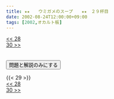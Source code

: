 ```yaml
---
title: ★★　　ウミガメのスープ　　★★　２９杯目
date: 2002-08-24T12:00:00+09:00
tags: [2002,オカルト板]
---
```

<div class="th_left"><a href="../28"><< 28</a></div>
<div class="th_right"><a href="../30">30 >></a></div>
<br><br>
<script src="../../js/cupsoup.js"></script>
<form>
<input type="button" value="問題と解説のみにする" onClick="toggleCupsoup()">
</form>
{{< 29 >}}
<div class="th_left"><a href="../28"><< 28</a></div>
<div class="th_right"><a href="../30">30 >></a></div>